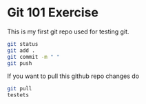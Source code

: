# Git 101 Exercise

This is my first git repo used for testing git.

```bash
git status
git add .
git commit -m " "
git push
```

If you want to pull this github repo changes do
```bash
git pull
testets
```




